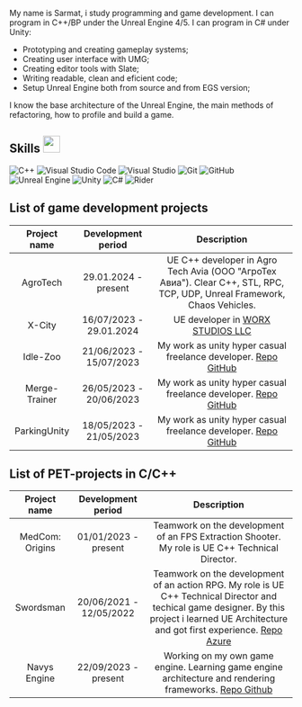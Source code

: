 My name is Sarmat, i study programming and game development.
I can program in C++/BP under the Unreal Engine 4/5.
I can program in C# under Unity:
* Prototyping and creating gameplay systems;
* Creating user interface with UMG;
* Creating editor tools with Slate;
* Writing readable, clean and eficient code;
* Setup Unreal Engine both from source and from EGS version;

I know the base architecture of the Unreal Engine, the main methods of refactoring,
how to profile and build a game.

## Skills <img src="https://user-images.githubusercontent.com/34418187/202911895-f5e9690b-9772-4c3a-8ba6-d6ad2039e3b4.gif" width="30px">
<img alt="C++" src="https://img.shields.io/badge/c++-%2300599C.svg?style=for-the-badge&logo=c%2B%2B&logoColor=white"/> <img alt="Visual Studio Code" src="https://img.shields.io/badge/VisualStudioCode-0078d7.svg?style=for-the-badge&logo=visual-studio-code&logoColor=white"/> <img alt="Visual Studio" src="https://img.shields.io/badge/VisualStudio-5C2D91.svg?style=for-the-badge&logo=visual-studio&logoColor=white"/> <img alt="Git" src="https://img.shields.io/badge/git-%23F05033.svg?style=for-the-badge&logo=git&logoColor=white"/> ![GitHub](https://img.shields.io/badge/github-%23121011.svg?style=for-the-badge&logo=github&logoColor=white) <img alt="Unreal Engine" src="https://img.shields.io/badge/unrealengine-%23313131.svg?style=for-the-badge&logo=unrealengine&logoColor=white"/> <img alt="Unity" src="https://img.shields.io/badge/Unity-100000?style=for-the-badge&logo=unity&logoColor=white"/> <img alt="C#" src="https://img.shields.io/badge/C%23-239120?style=for-the-badge&logo=c-sharp&logoColor=white"/> <img alt="Rider" src="https://img.shields.io/badge/Rider-000000?style=for-the-badge&logo=Rider&logoColor=white"/>

## List of game development projects
| Project name | Development period | Description |
|:------------:|:------------------:|:-----------:|
| AgroTech |29.01.2024 - present| UE C++ developer in Agro Tech Avia (ООО "АгроТех Авиа"). Clear C++, STL, RPC, TCP, UDP, Unreal Framework, Chaos Vehicles.
| X-City |16/07/2023 - 29.01.2024| UE developer in [WORX STUDIOS LLC](https://worxstudios.com/) |
| Idle-Zoo |21/06/2023 - 15/07/2023| My work as unity hyper casual freelance developer. [Repo GitHub](https://github.com/navys04/Idle-Zoo) |
| Merge-Trainer |26/05/2023 - 20/06/2023| My work as unity hyper casual freelance developer. [Repo GitHub](https://github.com/navys04/Merge-Trainer) |
| ParkingUnity |18/05/2023 - 21/05/2023| My work as unity hyper casual freelance developer. [Repo GitHub](https://github.com/navys04/ParkingUnity) |

## List of PET-projects in С/C++
| Project name | Development period | Description |
|:------------:|:------------------:|:-----------:|
| MedCom: Origins | 01/01/2023 - present | Teamwork on the development of an FPS Extraction Shooter. My role is UE C++ Technical Director. |
| Swordsman | 20/06/2021 - 12/05/2022 | Teamwork on the development of an action RPG. My role is UE C++ Technical Director and techical game designer. By this project i learned UE Architecture and got first experience. [Repo Azure](https://dev.azure.com/fgStudio/_git/SwordsmanRPG) |
| Navys Engine | 22/09/2023 - present | Working on my own game engine. Learning game engine architecture and rendering frameworks. [Repo Github](https://github.com/navys04/NavysEngine) |
